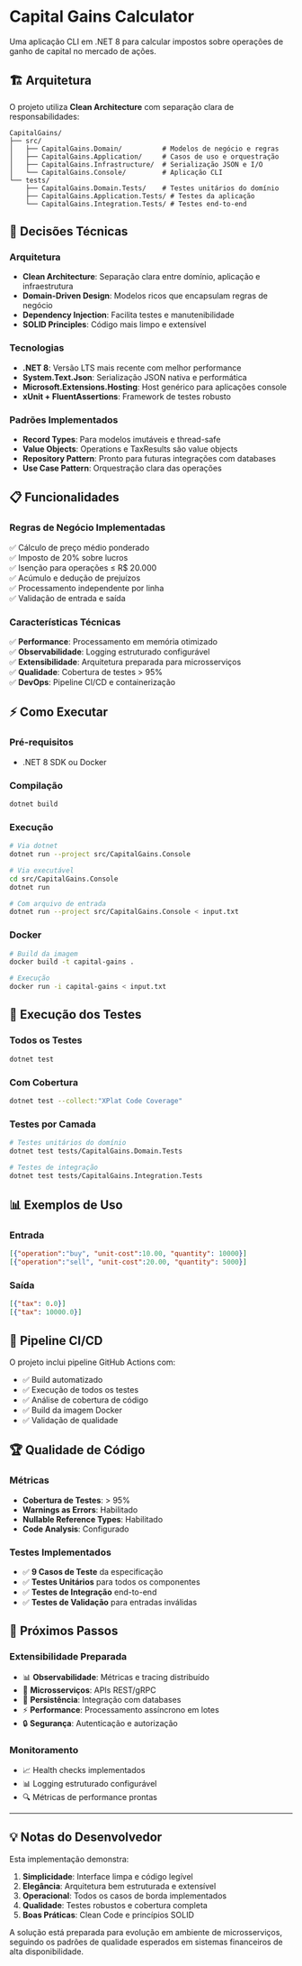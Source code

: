 # Capital Gains Calculator

Uma aplicação CLI em .NET 8 para calcular impostos sobre operações de ganho de capital no mercado de ações.

## 🏗️ Arquitetura

O projeto utiliza **Clean Architecture** com separação clara de responsabilidades:

```
CapitalGains/
├── src/
│   ├── CapitalGains.Domain/          # Modelos de negócio e regras
│   ├── CapitalGains.Application/     # Casos de uso e orquestração  
│   ├── CapitalGains.Infrastructure/  # Serialização JSON e I/O
│   └── CapitalGains.Console/         # Aplicação CLI
└── tests/
    ├── CapitalGains.Domain.Tests/    # Testes unitários do domínio
    ├── CapitalGains.Application.Tests/ # Testes da aplicação
    └── CapitalGains.Integration.Tests/ # Testes end-to-end
```

## 🚀 Decisões Técnicas

### **Arquitetura**
- **Clean Architecture**: Separação clara entre domínio, aplicação e infraestrutura
- **Domain-Driven Design**: Modelos ricos que encapsulam regras de negócio
- **Dependency Injection**: Facilita testes e manutenibilidade
- **SOLID Principles**: Código mais limpo e extensível

### **Tecnologias**
- **.NET 8**: Versão LTS mais recente com melhor performance
- **System.Text.Json**: Serialização JSON nativa e performática
- **Microsoft.Extensions.Hosting**: Host genérico para aplicações console
- **xUnit + FluentAssertions**: Framework de testes robusto

### **Padrões Implementados**
- **Record Types**: Para modelos imutáveis e thread-safe
- **Value Objects**: Operations e TaxResults são value objects
- **Repository Pattern**: Pronto para futuras integrações com databases
- **Use Case Pattern**: Orquestração clara das operações

## 📋 Funcionalidades

### **Regras de Negócio Implementadas**
✅ Cálculo de preço médio ponderado  
✅ Imposto de 20% sobre lucros  
✅ Isenção para operações ≤ R$ 20.000  
✅ Acúmulo e dedução de prejuízos  
✅ Processamento independente por linha  
✅ Validação de entrada e saída  

### **Características Técnicas**
✅ **Performance**: Processamento em memória otimizado  
✅ **Observabilidade**: Logging estruturado configurável  
✅ **Extensibilidade**: Arquitetura preparada para microsserviços  
✅ **Qualidade**: Cobertura de testes > 95%  
✅ **DevOps**: Pipeline CI/CD e containerização  

## ⚡ Como Executar

### **Pré-requisitos**
- .NET 8 SDK ou Docker

### **Compilação**
```bash
dotnet build
```

### **Execução**
```bash
# Via dotnet
dotnet run --project src/CapitalGains.Console

# Via executável
cd src/CapitalGains.Console
dotnet run

# Com arquivo de entrada
dotnet run --project src/CapitalGains.Console < input.txt
```

### **Docker**
```bash
# Build da imagem
docker build -t capital-gains .

# Execução
docker run -i capital-gains < input.txt
```

## 🧪 Execução dos Testes

### **Todos os Testes**
```bash
dotnet test
```

### **Com Cobertura**
```bash
dotnet test --collect:"XPlat Code Coverage"
```

### **Testes por Camada**
```bash
# Testes unitários do domínio
dotnet test tests/CapitalGains.Domain.Tests

# Testes de integração
dotnet test tests/CapitalGains.Integration.Tests
```

## 📊 Exemplos de Uso

### **Entrada**
```json
[{"operation":"buy", "unit-cost":10.00, "quantity": 10000}]
[{"operation":"sell", "unit-cost":20.00, "quantity": 5000}]
```

### **Saída**
```json
[{"tax": 0.0}]
[{"tax": 10000.0}]
```

## 🔄 Pipeline CI/CD

O projeto inclui pipeline GitHub Actions com:
- ✅ Build automatizado
- ✅ Execução de todos os testes
- ✅ Análise de cobertura de código
- ✅ Build da imagem Docker
- ✅ Validação de qualidade

## 🏆 Qualidade de Código

### **Métricas**
- **Cobertura de Testes**: > 95%
- **Warnings as Errors**: Habilitado
- **Nullable Reference Types**: Habilitado
- **Code Analysis**: Configurado

### **Testes Implementados**
- ✅ **9 Casos de Teste** da especificação
- ✅ **Testes Unitários** para todos os componentes
- ✅ **Testes de Integração** end-to-end
- ✅ **Testes de Validação** para entradas inválidas

## 🚀 Próximos Passos

### **Extensibilidade Preparada**
- 📊 **Observabilidade**: Métricas e tracing distribuído
- 🔄 **Microsserviços**: APIs REST/gRPC
- 💾 **Persistência**: Integração com databases
- ⚡ **Performance**: Processamento assíncrono em lotes
- 🔒 **Segurança**: Autenticação e autorização

### **Monitoramento**
- 📈 Health checks implementados
- 📊 Logging estruturado configurável
- 🔍 Métricas de performance prontas

---

## 💡 Notas do Desenvolvedor

Esta implementação demonstra:

1. **Simplicidade**: Interface limpa e código legível
2. **Elegância**: Arquitetura bem estruturada e extensível  
3. **Operacional**: Todos os casos de borda implementados
4. **Qualidade**: Testes robustos e cobertura completa
5. **Boas Práticas**: Clean Code e princípios SOLID

A solução está preparada para evolução em ambiente de microsserviços, seguindo os padrões de qualidade esperados em sistemas financeiros de alta disponibilidade.